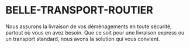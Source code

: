 # BELLE-TRANSPORT-ROUTIER
Nous assurons la livraison de vos déménagements en toute sécurité, partout où vous en avez besoin. Que ce soit pour une livraison express ou un transport standard, nous avons la solution qui vous convient.
